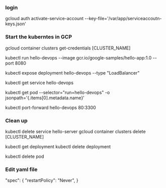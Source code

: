 ### login
gcloud auth activate-service-account --key-file='/var/app/serviceaccoutn-keys.json'

### Start the kuberntes in GCP

gcloud container clusters get-credentials [CLUSTER_NAME]

kubectl run hello-devops --image gcr.io/google-samples/hello-app:1.0 --port 8080 

kubectl expose deployment hello-devops --type "LoadBalancer"

kubectl get service hello-devops

kubectl get pod --selector="run=hello-devops" -o jsonpath='{.items[0].metadata.name}'

kubectl port-forward hello-devops 80:3300

### Clean up
kubectl delete service hello-server
gcloud container clusters delete [CLUSTER_NAME]

kubectl get deployment
kubectl delete deployment <deployment-name>

kubectl delete pod <pod-name>

### Edit yaml file
 "spec": {
        "restartPolicy": "Never",
 }
 

